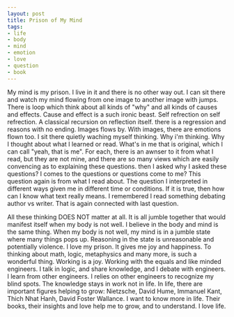 ```yaml
---
layout: post
title: Prison of My Mind
tags:
- life
- body
- mind
- emotion
- love
- question
- book
---
```



My mind is my prison. I live in it and there is no other way out. I can sit there and watch my mind flowing from one image to another image with jumps. There is loop which think about all kinds of "why" and all kinds of causes and effects. Cause and effect is a such ironic beast. Self refrection on self refrection. A classical recursion on reflection itself. there is a regression and reasons with no ending. Images flows by. With images, there are emotions flown too. I sit there quietly waching myself thinking. Why i'm thinking. Why I thought about what I learned or read. What's in me that is original, which I can call "yeah, that is me". For each, there is an awnser to it from what I read, but they are not mine, and there are so many views which are easily convencing as to explaining these questions. then I asked why I asked these questions? I comes to the questions or questions come to me? This question again is from what I read about. The question I interpreted in different ways given me in different time or conditions. If it is true, then how can I know what text really means. I remembered I read something debating author vs writer. That is again connected with last question.

All these thinking DOES NOT matter at all. It is all jumble together that would manifest itself when my body is not well. I believe in the body and mind is the same thing. When my body is not well, my mind is in a jumble state where many things pops up. Reasoning in the state is unreasonable and potentially violence. I love my prison. It gives me joy and happiness. To thinking about math, logic, metaphysics and many more, is such a wonderful thing. Working is a joy. Working with the equals and like minded engineers. I talk in logic, and share knowledge, and I debate with engineers. I learn from other engineers. I relies on other engineers to recognize my blind spots. The knowledge stays in work not in life. In life, there are important figures helping to grow: Nietzsche, David Hume, Immanuel Kant, Thich Nhat Hanh, David Foster Wallance. I want to know more in life. Their books, their insights and love help me to grow, and to understand. I love life.
